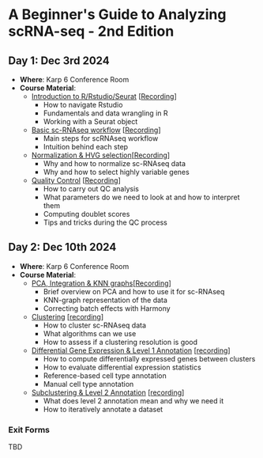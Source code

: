 # A Beginner's Guide to Analyzing scRNA-seq - 2nd Edition

## Day 1: Dec 3rd 2024

-   **Where**: Karp 6 Conference Room
-   **Course Material**:
    -   [Introduction to R/Rstudio/Seurat](https://github.com/CellDiscoveryNetwork/workshops/tree/main/beginners-guide-to-analyzing-scRNAseq-2nd-edition/prework) [[Recording]()]
        -   How to navigate Rstudio
        -   Fundamentals and data wrangling in R
        -   Working with a Seurat object
    -   [Basic sc-RNAseq workflow](https://github.com/CellDiscoveryNetwork/workshops/blob/main/beginners-guide-to-analyzing-scRNAseq-2nd-edition/day-1/The%20Basic%20scRNAseq%20Analysis%20Workflow.pdf) [[Recording]()]
        -   Main steps for scRNAseq workflow
        -   Intuition behind each step
    -   [Normalization & HVG selection](http://htmlpreview.github.io/?https://github.com/CellDiscoveryNetwork/workshops/blob/main/beginners-guide-to-analyzing-scRNAseq-2nd-edition/day-1/3-norm-hvg.html)[[Recording]()]
        -   Why and how to normalize sc-RNAseq data
        -   Why and how to select highly variable genes
    -   [Quality Control](http://htmlpreview.github.io/?https://github.com/CellDiscoveryNetwork/workshops/blob/main/beginners-guide-to-analyzing-scRNAseq-2nd-edition/day-1/4-QC.html) [[Recording]()]
        -   How to carry out QC analysis
        -   What parameters do we need to look at and how to interpret them
        -   Computing doublet scores
        -   Tips and tricks during the QC process

## Day 2: Dec 10th 2024

-   **Where**: Karp 6 Conference Room
-   **Course Material**:
    -   [PCA, Integration & KNN graphs](http://htmlpreview.github.io/?https://github.com/CellDiscoveryNetwork/workshops/blob/main/beginners-guide-to-analyzing-scRNAseq-2nd-edition/day-2/5-PCA_Harmony_kNN.html)[[Recording]()]
        -   Brief overview on PCA and how to use it for sc-RNAseq
        -   KNN-graph representation of the data
        -   Correcting batch effects with Harmony
    -   [Clustering](http://htmlpreview.github.io/?https://github.com/CellDiscoveryNetwork/workshops/blob/main/beginners-guide-to-analyzing-scRNAseq-2nd-edition/day-2/6-Clustering.html) [[recording]()]
        -   How to cluster sc-RNAseq data
        -   What algorithms can we use
        -   How to assess if a clustering resolution is good
    -   [Differential Gene Expression & Level 1 Annotation](http://htmlpreview.github.io/?https://github.com/CellDiscoveryNetwork/workshops/blob/main/beginners-guide-to-analyzing-scRNAseq-2nd-edition/day-2/7-dge-annotlvl1.html) [[recording]()]
        -   How to compute differentially expressed genes between clusters
        -   How to evaluate differential expression statistics
        -   Reference-based cell type annotation
        -   Manual cell type annotation
    -   [Subclustering & Level 2 Annotation](http://htmlpreview.github.io/?https://github.com/CellDiscoveryNetwork/workshops/blob/main/beginners-guide-to-analyzing-scRNAseq-2nd-edition/day-2/8-Subclustering.html) [[recording]()]
        -   What does level 2 annotation mean and why we need it
        -   How to iteratively annotate a dataset

### Exit Forms
TBD
